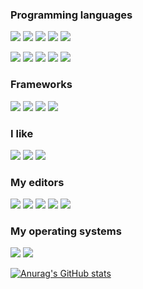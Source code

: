 ### Programming languages
![](https://img.shields.io/badge/Language-C-informational?style=for-the-badge&logo=c&color=A8B9CC)
![](https://img.shields.io/badge/Language-C++-informational?style=for-the-badge&logo=cplusplus&color=00599C)
![](https://img.shields.io/badge/Language-Go-informational?style=for-the-badge&logo=go&color=00ADD8)
![](https://img.shields.io/badge/Language-Python-informational?style=for-the-badge&logo=python&color=3776AB)
![](https://img.shields.io/badge/Language-Java-informational?style=for-the-badge&logo=java&color=007396)

![](https://img.shields.io/badge/Web-CSS3-informational?style=for-the-badge&logo=css3&color=1572B6)
![](https://img.shields.io/badge/Web-HTML5-informational?style=for-the-badge&logo=angular&color=DD0031)
![](https://img.shields.io/badge/Web-JavaScript-informational?style=for-the-badge&logo=javascript&color=F7DF1E)
![](https://img.shields.io/badge/Web-TypeScript-informational?style=for-the-badge&logo=typescript&color=3178C6)
![](https://img.shields.io/badge/Web-Boostrap-informational?style=for-the-badge&logo=bootstrap&color=7952B3)
### Frameworks
![](https://img.shields.io/badge/Framework-Angular-informational?style=for-the-badge&logo=angular&color=DD0031)
![](https://img.shields.io/badge/Framework-Django-informational?style=for-the-badge&logo=django&color=092E20)
![](https://img.shields.io/badge/Framework-GinGonic-informational?style=for-the-badge&color=0090d1)
![](https://img.shields.io/badge/Framework-Gorilla-informational?style=for-the-badge&color=ffbb00)
### I like
![](https://img.shields.io/badge/Basics-Shell-informational?style=for-the-badge&logo=gnubash&color=4EAA25)
![](https://img.shields.io/badge/Technology-Docker-informational?style=for-the-badge&logo=docker&color=2496ED)
![](https://img.shields.io/badge/Hoster-Hetzner-informational?style=for-the-badge&logo=hetzner&color=D50C2D)
### My editors
![](https://img.shields.io/badge/Editor-StudioCode-informational?style=for-the-badge&logo=visualstudiocode&color=007ACC)
![](https://img.shields.io/badge/Editor-WebStorm-informational?style=for-the-badge&logo=webstorm&color=000000)
![](https://img.shields.io/badge/Editor-GoLand-informational?style=for-the-badge&logo=goland&color=000000)
![](https://img.shields.io/badge/Editor-PyCharm-informational?style=for-the-badge&logo=pycharm&color=000000)
![](https://img.shields.io/badge/Editor-IntelliJ-informational?style=for-the-badge&logo=intellijidea&color=000000)
### My operating systems
![](https://img.shields.io/badge/OS-Debian-informational?style=for-the-badge&logo=debian&color=A81D33)
![](https://img.shields.io/badge/OS-MacOS-informational?style=for-the-badge&logo=apple&color=000000)

[![Anurag's GitHub stats](https://github-readme-stats.vercel.app/api?username=flohoss&layout=compact&count_private=true&theme=dark)](https://github.com/anuraghazra/github-readme-stats)
